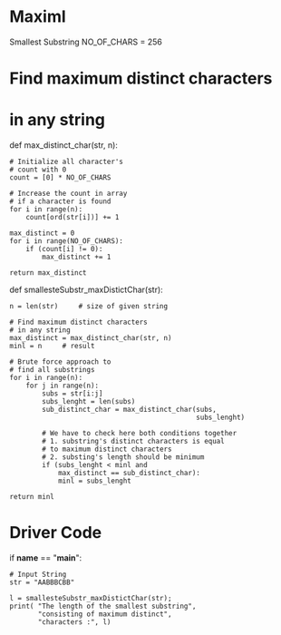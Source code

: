 # Maximl
Smallest Substring
NO_OF_CHARS = 256
  
# Find maximum distinct characters 
# in any string 
def max_distinct_char(str, n): 
  
    # Initialize all character's 
    # count with 0 
    count = [0] * NO_OF_CHARS 
      
    # Increase the count in array  
    # if a character is found 
    for i in range(n): 
        count[ord(str[i])] += 1
      
    max_distinct = 0
    for i in range(NO_OF_CHARS): 
        if (count[i] != 0): 
            max_distinct += 1    
      
    return max_distinct 
  
def smallesteSubstr_maxDistictChar(str): 
  
    n = len(str)     # size of given string 
  
    # Find maximum distinct characters 
    # in any string 
    max_distinct = max_distinct_char(str, n) 
    minl = n     # result 
      
    # Brute force approach to 
    # find all substrings 
    for i in range(n): 
        for j in range(n): 
            subs = str[i:j] 
            subs_lenght = len(subs) 
            sub_distinct_char = max_distinct_char(subs,  
                                                  subs_lenght) 
              
            # We have to check here both conditions together 
            # 1. substring's distinct characters is equal 
            # to maximum distinct characters 
            # 2. substing's length should be minimum  
            if (subs_lenght < minl and 
                max_distinct == sub_distinct_char): 
                minl = subs_lenght 
  
    return minl 
  
# Driver Code 
if __name__ == "__main__": 
      
    # Input String 
    str = "AABBBCBB"
      
    l = smallesteSubstr_maxDistictChar(str); 
    print( "The length of the smallest substring", 
           "consisting of maximum distinct", 
           "characters :", l) 

